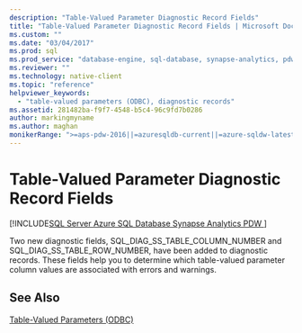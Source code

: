 ```yaml
---
description: "Table-Valued Parameter Diagnostic Record Fields"
title: "Table-Valued Parameter Diagnostic Record Fields | Microsoft Docs"
ms.custom: ""
ms.date: "03/04/2017"
ms.prod: sql
ms.prod_service: "database-engine, sql-database, synapse-analytics, pdw"
ms.reviewer: ""
ms.technology: native-client
ms.topic: "reference"
helpviewer_keywords: 
  - "table-valued parameters (ODBC), diagnostic records"
ms.assetid: 281482ba-f9f7-4548-b5c4-96c9fd7b0286
author: markingmyname
ms.author: maghan
monikerRange: ">=aps-pdw-2016||=azuresqldb-current||=azure-sqldw-latest||>=sql-server-2016||>=sql-server-linux-2017||=azuresqldb-mi-current"
---
```

# Table-Valued Parameter Diagnostic Record Fields
[!INCLUDE[SQL Server Azure SQL Database Synapse Analytics PDW ](../../includes/applies-to-version/sql-asdb-asdbmi-asa-pdw.md)]

  Two new diagnostic fields, SQL_DIAG_SS_TABLE_COLUMN_NUMBER and SQL_DIAG_SS_TABLE_ROW_NUMBER, have been added to diagnostic records. These fields help you to determine which table-valued parameter column values are associated with errors and warnings.  
  
## See Also  
 [Table-Valued Parameters &#40;ODBC&#41;](../../relational-databases/native-client-odbc-table-valued-parameters/table-valued-parameters-odbc.md)  
  
  
